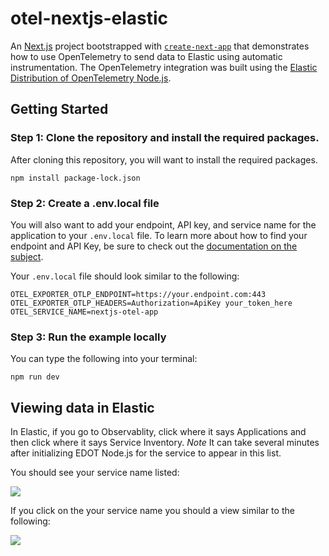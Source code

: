 # otel-nextjs-elastic

An [Next.js](https://nextjs.org) project bootstrapped with [`create-next-app`](https://github.com/vercel/next.js/tree/canary/packages/create-next-app) that demonstrates how to use OpenTelemetry to send data to Elastic using automatic instrumentation. The OpenTelemetry integration was built using the [Elastic Distribution of OpenTelemetry Node.js](https://github.com/elastic/elastic-otel-node).

## Getting Started

### Step 1: Clone the repository and install the required packages.

After cloning this repository, you will want to install the required packages.

```
npm install package-lock.json
```

### Step 2: Create a .env.local file

You will also want to add your endpoint, API key, and service name for the application to your `.env.local` file. To learn more about how to find your endpoint and API Key, be sure to check out the [documentation on the subject](https://github.com/elastic/elastic-otel-node/blob/main/packages/opentelemetry-node/docs/get-started.md#send-data-to-elastic).

Your `.env.local` file should look similar to the following:

```
OTEL_EXPORTER_OTLP_ENDPOINT=https://your.endpoint.com:443
OTEL_EXPORTER_OTLP_HEADERS=Authorization=ApiKey your_token_here
OTEL_SERVICE_NAME=nextjs-otel-app
```

### Step 3: Run the example locally

You can type the following into your terminal:

```
npm run dev
```

## Viewing data in Elastic

In Elastic, if you go to Observablity, click where it says Applications and then click where it says Service Inventory. *Note* It can take several minutes after initializing EDOT Node.js for the service to appear in this list.

You should see your service name listed:

![](https://lh7-rt.googleusercontent.com/docsz/AD_4nXctIgii7jrXEwPMO2eAkRDarFuF3KAJwvkKqFxJjk5BmGBosyku-f9xFk84MAIVw_r332fj8b5CGGBtfSzauQWC-67GrVSqZJ93tFXSZPqO20tSmx1Q-OctpAq2Hv_CkRxsdK-VkA?key=fHwhbKjzAatNsoMTSCNdZk2P)

If you click on the your service name you should a view similar to the following:

![](https://lh7-rt.googleusercontent.com/docsz/AD_4nXf-lOIgfZph1aO_opU-Z3jIkFsKgE_r0MQbCMOvY-6n0cxNr-ocVSaAiEX59brgkTHWiX0XEaY9RxV70-XmaWvLjg89XVEPUwxFFyPcuOJvH-VcFmKMFYvlGut2_IXDsa68G5SgxA?key=fHwhbKjzAatNsoMTSCNdZk2P)


